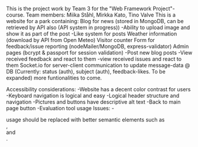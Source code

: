 This is the project work by Team 3 for the "Web Framework Project"-course.
Team members: Miika Ståhl, Mirkka Kato, Tino Valve
This is a website for a park containing:
Blog for news (stored in MongoDB, can be retrieved by API also (API system in progress))
    -Ability to upload image and show it as part of the post
    -Like system for posts
Weather information (download by API from Open Meteo)
Visitor counter
Form for feedback/issue reporting (nodeMailer/MongoDB, express-validator) 
Admin pages (bcrypt & passport for session validation)
    -Post new blog posts
    -View received feedback and react to them
    -view received issues and react to them
Socket.io for server-client communication to update message-data @ DB (Currently: status (auth), subject (auth), feedback-likes. To be expanded)
more funtionalities to come.

Accessibility considerations:
    -Website has a decent color contrast for users
    -Keyboard navigation is logical and easy
    -Logical header structure and navigation
    -Pictures and buttons have descriptive alt text
    -Back to main page button
    -Evaluation tool usage
    Issues:
     -<div> usage should be replaced with better semantic elements such as <main>, <nav> and <section>.
        
    
